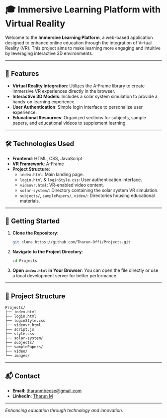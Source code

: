 # 🎓 Immersive Learning Platform with Virtual Reality

Welcome to the **Immersive Learning Platform**, a web-based application designed to enhance online education through the integration of Virtual Reality (VR). This project aims to make learning more engaging and intuitive by leveraging interactive 3D environments.

---

## 🌟 Features

- **Virtual Reality Integration**: Utilizes the A-Frame library to create immersive VR experiences directly in the browser.
- **Interactive 3D Models**: Includes a solar system simulation to provide a hands-on learning experience.
- **User Authentication**: Simple login interface to personalize user experience.
- **Educational Resources**: Organized sections for subjects, sample papers, and educational videos to supplement learning.

---

## 🛠️ Technologies Used

- **Frontend**: HTML, CSS, JavaScript  
- **VR Framework**: A-Frame  
- **Project Structure**:
  - `index.html`: Main landing page.
  - `login.html` & `loginStyle.css`: User authentication interface.
  - `videovr.html`: VR-enabled video content.
  - `solar-system/`: Directory containing the solar system VR simulation.
  - `subjects/`, `samplePapers/`, `video/`: Directories housing educational materials.

---

## 🚀 Getting Started

1. **Clone the Repository**:
   ```bash
   git clone https://github.com/Tharun-Offi/Projects.git
   ```

2. **Navigate to the Project Directory**:
   ```bash
   cd Projects
   ```

3. **Open `index.html` in Your Browser**:
   You can open the file directly or use a local development server for better performance.

---

## 📂 Project Structure

```
Projects/
├── index.html
├── login.html
├── loginStyle.css
├── videovr.html
├── script.js
├── style.css
├── solar-system/
├── subjects/
├── samplePapers/
├── video/
└── images/
```

---

## 📬 Contact

- **Email**: [tharunmbecse@gmail.com](mailto:tharunmbecse@gmail.com)  
- **LinkedIn**: [Tharun M](https://www.linkedin.com/in/tharun-offi/)

---

*Enhancing education through technology and innovation.*